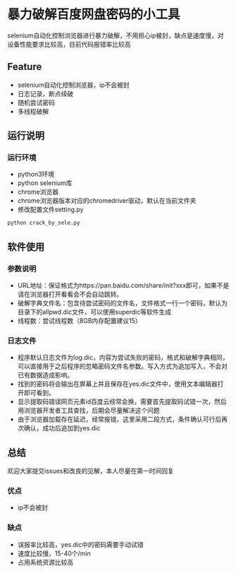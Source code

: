 # 暴力破解百度网盘密码的小工具
selenium自动化控制浏览器进行暴力破解，不用担心ip被封，缺点是速度慢，对设备性能要求比较高，目前代码报错率比较高

## Feature
* selenium自动化控制浏览器，ip不会被封
* 日志记录，断点续破
* 随机尝试密码
* 多线程破解
## 运行说明
### 运行环境
* python3环境
* python selenium库
* chrome浏览器
* chrome浏览器版本对应的chromedriver驱动，默认在当前文件夹
* 修改配置文件setting.py
```sh
python crack_by_sele.py
```
## 软件使用
### 参数说明
* URL地址：保证格式为https://pan.baidu.com/share/init?xxx即可，如果不是请在浏览器打开看看会不会自动跳转。
* 破解字典文件名：包含待尝试密码的文件名，文件格式一行一个密码，默认为目录下的allpwd.dic文件，可以使用superdic等软件生成
* 线程数：尝试线程数（8GB内存配置建议15）
### 日志文件
* 程序默认日志文件为log.dic，内容为尝试失败的密码，格式和破解字典相同，可以直接用于之后程序的忽略密码文件名参数。写入方式为追加写入，不会对已有数据造成影响。
* 找到的密码将会输出在屏幕上并且保存在yes.dic文件中，使用文本编辑器打开即可看到。
* 显示提取码错误网页元素id百度云经常会换，需要首先提取码试错一次，然后用浏览器开发者工具查找，后期会尽量解决这个问题
* 由于浏览器加载存在延迟，经常报错，这里采用二段方式，条件确认可行后再次确认，成功后追加到yes.dic
## 总结
欢迎大家提交issues和改良的见解，本人尽量在第一时间回复
### 优点
* ip不会被封
### 缺点
* 误报率比较高，yes.dic中的密码需要手动试错
* 速度比较慢，15-40个/min
* 占用系统资源比较高
